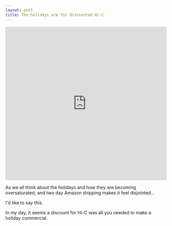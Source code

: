 ```yaml
---
layout: post
title: The holidays are for discounted Hi-C
---
```

<iframe width="100%" height="480" src="https://www.youtube.com/embed/km4C7qkc4us?rel=0" frameborder="0" allowfullscreen></iframe>


As we all think about the holidays and how they are becoming oversaturated, and two day Amazon shipping makes it feel disjointed...

I'd like to say this. 

In my day, it seems a discount for Hi-C was all you needed to make a holiday commercial.
